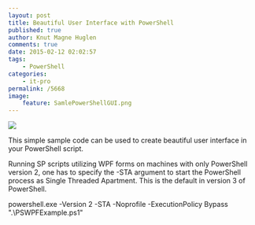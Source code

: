 ```yaml
---
layout: post
title: Beautiful User Interface with PowerShell
published: true
author: Knut Magne Huglen
comments: true
date: 2015-02-12 02:02:57
tags:
    - PowerShell
categories:
    - it-pro
permalink: /5668
image:
    feature: SamlePowerShellGUI.png
---
```

![][1]

This simple sample code can be used to create beautiful user interface in your PowerShell script.

<script src="https://gist.github.com/kmhuglen/9a8fffe7fde1f5a7f141e4b74d40bb81.js"></script>

Running SP scripts utilizing WPF forms on machines with only PowerShell version 2, one has to specify the -STA argument to start the PowerShell process as Single Threaded Apartment. This is the default in version 3 of PowerShell.

powershell.exe -Version 2 -STA -Noprofile -ExecutionPolicy Bypass ".\PSWPFExample.ps1"

[1]: /assets/2015-02-12_PSWPFExample.png